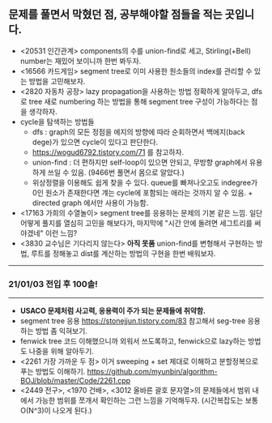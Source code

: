 ## 문제를 풀면서 막혔던 점, 공부해야할 점들을 적는 곳입니다.

- <20531 인간관계> components의 수를 union-find로 세고, Stirling(+Bell) number는 재밌어 보이니까 한번 봐두자.
- <16566 카드게임> segment tree로 이미 사용한 원소들의 index를 관리할 수 있는 방법을 고민해보자.
- <2820 자동차 공장> lazy propagation을 사용하는 방법 정확하게 알아두고, dfs로 tree 새로 numbering 하는 방법을 통해 segment tree 구성이 가능하다는 점을 생각하자.
- cycle을 탐색하는 방법들 
  - dfs : graph의 모든 정점을 에지의 방향에 따라 순회하면서 백에지(back dege)가 있으면 cycle이 있다고 판단한다.
  - https://wogud6792.tistory.com/71 를 참고하자.
  - union-find : 더 편하지만 self-loop이 있으면 안되고, 무방향 graph에서 유용하게 쓰일 수 있음. (9466번 풀면서 몸으로 알았다.)
  - 위상정렬을 이용해도 쉽게 찾을 수 있다. queue를 빠져나오고도 indegree가 0인 원소가 존재한다면 걔는 cycle에 포함되는 애라는 것까지 알 수 있음. + directed graph 에서만 사용이 가능함. 
- <17163 가희의 수열놀이> segment tree를 응용하는 문제의 기본 같은 느낌. 일단 어떻게 풀지를 열심히 고민을 해보다가, 마지막에 "시간 안에 돌려면 세그트리를 써야겠네" 이런 느낌?
- <3830 교수님은 기다리지 않는다> **아직 못품** union-find를 변형해서 구현하는 방법, 루트를 정해놓고 dist를 계산하는 방법의 구현을 한번 배워보자.
---
### 21/01/03 전입 후 100솔!
---

- **USACO 문제처럼 사고력, 응용력이 주가 되는 문제들에 취약함.**
- segment tree 응용 https://stonejjun.tistory.com/83 참고해서 seg-tree 응용하는 방법 좀 익혀보기.
- fenwick tree 코드 이해했으니까 외워서 쓰도록하고, fenwick으로 lazy하는 방법도 나중을 위해 알아두기.
- <2261 가장 가까운 두 점> 이거 sweeping + set 제대로 이해하고 분할정복으로 푸는 방법도 이해하기.
  https://github.com/myunbin/algorithm-BOJ/blob/master/Code/2261.cpp
- <2449 전구>, <1970 건배>, <3012 올바른 괄호 문자열>의 문제들에서 범위 내에서 가능한 범위를 쪼개서 확인하는 그런 느낌을 기억해두자. (시간복잡도는 보통 O(N^3)이 나오게 된다.)
